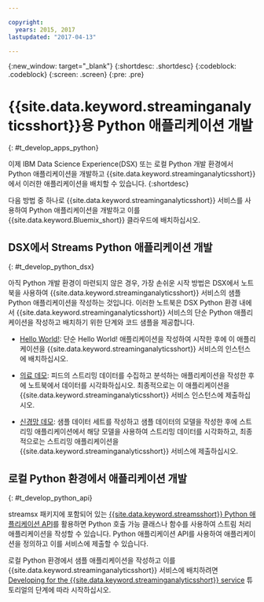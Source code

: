 ```yaml
---

copyright:
  years: 2015, 2017
lastupdated: "2017-04-13"

---
```


<!-- Attribute definitions -->
{:new_window: target="_blank"}
{:shortdesc: .shortdesc}
{:codeblock: .codeblock}
{:screen: .screen}
{:pre: .pre}

# {{site.data.keyword.streaminganalyticsshort}}용 Python 애플리케이션 개발
{: #t_develop_apps_python}

이제 IBM Data Science Experience(DSX) 또는 로컬 Python 개발 환경에서 Python 애플리케이션을 개발하고 {{site.data.keyword.streaminganalyticsshort}}에서 이러한 애플리케이션을 배치할 수 있습니다.
{:shortdesc}

다음 방법 중 하나로 {{site.data.keyword.streaminganalyticsshort}} 서비스를 사용하여 Python 애플리케이션을 개발하고 이를 {{site.data.keyword.Bluemix_short}} 클라우드에 배치하십시오. 


## DSX에서 Streams Python 애플리케이션 개발
{: #t_develop_python_dsx}

아직 Python 개발 환경이 마련되지 않은 경우, 가장 손쉬운 시작 방법은 DSX에서 노트북을 사용하여 {{site.data.keyword.streaminganalyticsshort}} 서비스의 샘플 Python 애플리케이션을 작성하는 것입니다. 이러한 노트북은 DSX Python 환경 내에서 {{site.data.keyword.streaminganalyticsshort}} 서비스의 단순 Python 애플리케이션을 작성하고 배치하기 위한 단계와 코드 샘플을 제공합니다. 

* [Hello World!](https://apsportal.ibm.com/exchange/public/entry/view/9fc33ce7301f10e21a9f92039ca9c6e8): 단순 Hello World! 애플리케이션을 작성하여 시작한 후에 이 애플리케이션을 {{site.data.keyword.streaminganalyticsshort}} 서비스의 인스턴스에 배치하십시오. 

* [의료 데모](https://apsportal.ibm.com/exchange/public/entry/view/9fc33ce7301f10e21a9f92039cad29a6): 피드의 스트리밍 데이터를 수집하고 분석하는 애플리케이션을 작성한 후에 노트북에서 데이터를 시각화하십시오. 최종적으로는 이 애플리케이션을 {{site.data.keyword.streaminganalyticsshort}} 서비스 인스턴스에 제출하십시오. 

* [신경망 데모](https://apsportal.ibm.com/exchange/public/entry/view/9fc33ce7301f10e21a9f92039ca60bb7): 샘플 데이터 세트를 작성하고 샘플 데이터의 모델을 작성한 후에 스트리밍 애플리케이션에서 해당 모델을 사용하여 스트리밍 데이터를 시각화하고, 최종적으로는 스트리밍 애플리케이션을 {{site.data.keyword.streaminganalyticsshort}} 서비스에 제출하십시오. 

## 로컬 Python 환경에서 애플리케이션 개발
 {: #t_develop_python_api}

 streamsx 패키지에 포함되어 있는 [{{site.data.keyword.streamsshort}} Python 애플리케이션 API](http://ibmstreams.github.io/streamsx.documentation/docs/python/python-appapi-devguide/#50-api-features)를 활용하면 Python 호출 가능 클래스나 함수를 사용하여 스트림 처리 애플리케이션을 작성할 수 있습니다. Python 애플리케이션 API를 사용하여 애플리케이션을 정의하고 이를 서비스에 제출할 수 있습니다. 

로컬 Python 환경에서 샘플 애플리케이션을 작성하고 이를 {{site.data.keyword.streaminganalyticsshort}} 서비스에 배치하려면 [Developing for the {{site.data.keyword.streaminganalyticsshort}} service](http://ibmstreams.github.io/streamsx.documentation/docs/python/1.6/python-appapi-devguide-2a/index.html) 튜토리얼의 단계에 따라 시작하십시오. 
